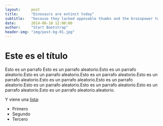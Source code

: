 ```yaml
---
layout:     post
title:      "Dinosaurs are extinct today"
subtitle:   "because they lacked opposable thumbs and the brainpower to build a space program."
date:       2014-06-10 12:00:00
author:     "Start Bootstrap"
header-img: "img/post-bg-01.jpg"
---
```


# Este es el título

Esto es un parrafo Esto es un parrafo aleatorio.Esto es un parrafo aleatorio.Esto es un parrafo aleatorio.Esto es un parrafo aleatorio.Esto es un parrafo aleatorio.Esto es un parrafo aleatorio.Esto es un parrafo aleatorio.Esto es un parrafo aleatorio.Esto es un parrafo aleatorio.Esto es un parrafo aleatorio.Esto es un parrafo aleatorio.aleatorio.

Y viene una [lista](https://google.com):

- Primero
- Segundo
- Tercero
